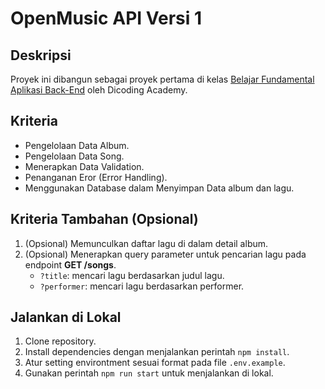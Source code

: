 # OpenMusic API Versi 1

## Deskripsi

Proyek ini dibangun sebagai proyek pertama di kelas [Belajar Fundamental Aplikasi Back-End](https://www.dicoding.com/academies/271) oleh Dicoding Academy.

## Kriteria

- Pengelolaan Data Album.
- Pengelolaan Data Song.
- Menerapkan Data Validation.
- Penanganan Eror (Error Handling).
- Menggunakan Database dalam Menyimpan Data album dan lagu.

## Kriteria Tambahan (Opsional)

1. (Opsional) Memunculkan daftar lagu di dalam detail album.
2. (Opsional) Menerapkan query parameter untuk pencarian lagu pada endpoint **GET /songs**.
    - ```?title```: mencari lagu berdasarkan judul lagu.
    - ```?performer```: mencari lagu berdasarkan performer.

## Jalankan di Lokal

1. Clone repository.
2. Install dependencies dengan menjalankan perintah ```npm install```.
3. Atur setting environtment sesuai format pada file ```.env.example```.
4. Gunakan perintah ```npm run start``` untuk menjalankan di lokal.